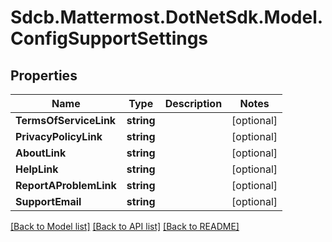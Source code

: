 # Sdcb.Mattermost.DotNetSdk.Model.ConfigSupportSettings
## Properties

Name | Type | Description | Notes
------------ | ------------- | ------------- | -------------
**TermsOfServiceLink** | **string** |  | [optional] 
**PrivacyPolicyLink** | **string** |  | [optional] 
**AboutLink** | **string** |  | [optional] 
**HelpLink** | **string** |  | [optional] 
**ReportAProblemLink** | **string** |  | [optional] 
**SupportEmail** | **string** |  | [optional] 

[[Back to Model list]](../README.md#documentation-for-models) [[Back to API list]](../README.md#documentation-for-api-endpoints) [[Back to README]](../README.md)


